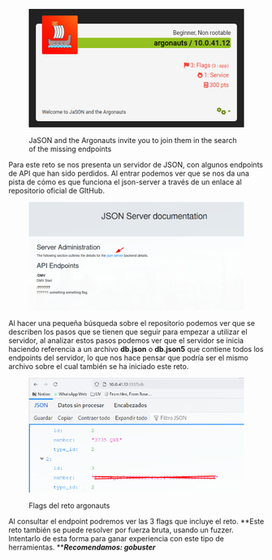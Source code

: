 
<figure><img src="../../.gitbook/assets/imagen (2).png" alt=""><figcaption><p>JaSON and the Argonauts invite you to join them in the search of the missing endpoints</p></figcaption></figure>

Para este reto se nos presenta un servidor de JSON, con algunos endpoints de API que han sido perdidos. Al entrar podemos ver que se nos da una pista de cómo es que funciona el json-server a través de un enlace al repositorio oficial de GItHub.

<figure><img src="../../.gitbook/assets/imagen (3).png" alt=""><figcaption></figcaption></figure>

Al hacer una pequeña búsqueda sobre el repositorio podemos ver que se describen los pasos que se tienen que seguir para empezar a utilizar el servidor, al analizar estos pasos podemos ver que el servidor se inicia haciendo referencia a un archivo **db.json** o **db.json5** que contiene todos los endpoints del servidor, lo que nos hace pensar que podría ser el mismo archivo sobre el cual también se ha iniciado este reto.

<figure><img src="../../.gitbook/assets/imagen (5).png" alt=""><figcaption><p>Flags del reto argonauts</p></figcaption></figure>

Al consultar el endpoint podremos ver las 3 flags que incluye el reto. **Este reto también se puede resolver por fuerza bruta, usando un fuzzer. Intentarlo de esta forma para ganar experiencia con este tipo de herramientas. **_**Recomendamos: gobuster**_